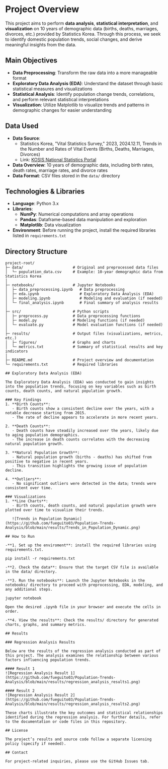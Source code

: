 
# Project Overview

This project aims to perform **data analysis**, **statistical interpretation**, and **visualization** on 10 years of demographic data (births, deaths, marriages, divorces, etc.) provided by Statistics Korea. Through this process, we seek to identify domestic population trends, social changes, and derive meaningful insights from the data.

## Main Objectives

- **Data Preprocessing**: Transform the raw data into a more manageable format  
- **Exploratory Data Analysis (EDA)**: Understand the dataset through basic statistical measures and visualizations  
- **Statistical Analysis**: Identify population change trends, correlations, and perform relevant statistical interpretations  
- **Visualization**: Utilize Matplotlib to visualize trends and patterns in demographic changes for easier understanding

## Data Used

- **Data Source**:  
  - Statistics Korea, "Vital Statistics Survey," 2023, 2024.12.11, Trends in the Number and Rates of Vital Events (Births, Deaths, Marriages, Divorces)  
  - Link: [KOSIS National Statistics Portal](https://kosis.kr/statHtml/statHtml.do?orgId=101&tblId=DT_1B8000F&conn_path=I2)
- **Data Overview**: 10 years of demographic data, including birth rates, death rates, marriage rates, and divorce rates  
- **Data Format**: CSV files stored in the `data/` directory

## Technologies & Libraries

- **Language**: Python 3.x  
- **Libraries**:
  - **NumPy**: Numerical computations and array operations  
  - **Pandas**: Dataframe-based data manipulation and exploration  
  - **Matplotlib**: Data visualization  
- **Environment**: Before running the project, install the required libraries listed in `requirements.txt`

## Directory Structure

```plaintext
project-root/
├─ data/                      # Original and preprocessed data files
│  └─ population_data.csv     # Example: 10-year demographic data from Statistics Korea
│
├─ notebooks/                 # Jupyter Notebooks
│  ├─ data_preprocessing.ipynb   # Data preprocessing
│  ├─ eda.ipynb                  # Exploratory Data Analysis (EDA)
│  ├─ modeling.ipynb             # Modeling and evaluation (if needed)
│  └─ final_analysis.ipynb       # Final summary of analysis results
│
├─ src/                       # Python scripts
│  ├─ preprocess.py           # Data preprocessing functions
│  ├─ model.py                # Modeling functions (if needed)
│  └─ evaluate.py             # Model evaluation functions (if needed)
│
├─ results/                   # Output files (visualizations, metrics, etc.)
│  ├─ figures/                # Graphs and charts
│  └─ metrics.txt             # Summary of statistical results and key indicators
│
├─ README.md                  # Project overview and documentation
└─ requirements.txt           # Required libraries

## Exploratory Data Analysis (EDA)

The Exploratory Data Analysis (EDA) was conducted to gain insights into the population trends, focusing on key variables such as birth counts, death counts, and natural population growth.

### Key Findings
1. **Birth Counts**:
   - Birth counts show a consistent decline over the years, with a notable decrease starting from 2015.
   - The rate of decline appears to accelerate in more recent years.

2. **Death Counts**:
   - Death counts have steadily increased over the years, likely due to aging population demographics.
   - The increase in death counts correlates with the decreasing natural population growth.

3. **Natural Population Growth**:
   - Natural population growth (births - deaths) has shifted from positive to negative in recent years.
   - This transition highlights the growing issue of population decline.

4. **Outliers**:
   - No significant outliers were detected in the data; trends were consistent over time.

### Visualizations
1. **Line Charts**:
   - Birth counts, death counts, and natural population growth were plotted over time to visualize their trends.

   ![Trends in Population Dynamic](https://github.com/fueguito03/Population-Trends-Analysis/blob/main/results/Trends_in_Population_Dynamic.png)

## How to Run

-**1. Set up the enviroment**: install the required libraries using requirements.txt.

pip install -r requirements.txt

-**2. Check the data**: Ensure that the target CSV file is available in the data/ directory.

-**3. Run the notebooks**: Launch the Jupyter Notebooks in the notebooks/ directory to proceed with preprocessing, EDA, modeling, and any additional steps.

jupyter notebook

Open the desired .ipynb file in your browser and execute the cells in order.

-**4. View the results**: Check the results/ directory for generated charts, graphs, and summary metrics.

## Results

### Regression Analysis Results

Below are the results of the regression analysis conducted as part of this project. The analysis examines the relationship between various factors influencing population trends.

#### Result 1
![Regression Analysis Result 1](https://github.com/fueguito03/Population-Trends-Analysis/blob/main/results/regression_analysis_results1.png)

#### Result 2
![Regression Analysis Result 2](https://github.com/fueguito03/Population-Trends-Analysis/blob/main/results/regression_analysis_results2.png)

These charts illustrate the key outcomes and statistical relationships identified during the regression analysis. For further details, refer to the documentation or code files in this repository.

## License

The project’s results and source code follow a separate licensing policy (specify if needed).

## Contact

For project-related inquiries, please use the GitHub Issues tab.

